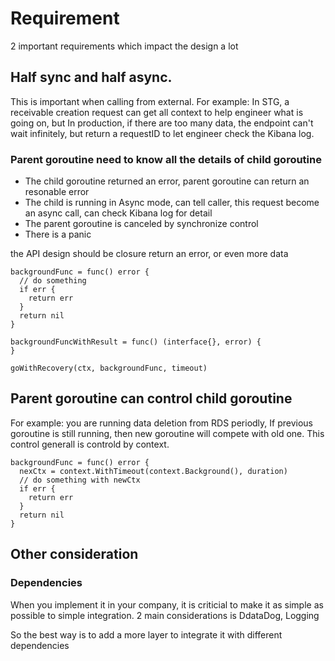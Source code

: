 # Requirement
2 important requirements which impact the design a lot

## Half sync and half async. 
This is important when calling from external. For example: In STG, a receivable creation request can get all context to help engineer what is going on, but In production, if there are too many data, the endpoint can't wait infinitely, but return a requestID to let engineer check the Kibana log.

### Parent goroutine need to know all the details of child goroutine
* The child goroutine returned an error, parent goroutine can return an resonable error
* The child is running in Async mode, can tell caller, this request become an async call, can check Kibana log for detail
* The parent goroutine is canceled by synchronize control
* There is a panic

the API design should be closure return an error, or even more data
```
backgroundFunc = func() error {
  // do something
  if err {
    return err
  }
  return nil
}

backgroundFuncWithResult = func() (interface{}, error) {
}

goWithRecovery(ctx, backgroundFunc, timeout)
```

## Parent goroutine can control child goroutine
For example: you are running data deletion from RDS periodly, If previous goroutine is still running, then new goroutine will compete with old one.
This control generall is controld by context.

```
backgroundFunc = func() error {
  nexCtx = context.WithTimeout(context.Background(), duration)
  // do something with newCtx
  if err {
    return err
  }
  return nil
}
```

## Other consideration
### Dependencies
When you implement it in your company, it is criticial to make it as simple as possible to simple integration. 2 main considerations is DdataDog, Logging

So the best way is to add a more layer to integrate it with different dependencies
